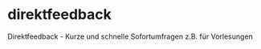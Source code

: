 direktfeedback
==============

Direktfeedback - Kurze und schnelle Sofortumfragen z.B. für Vorlesungen
